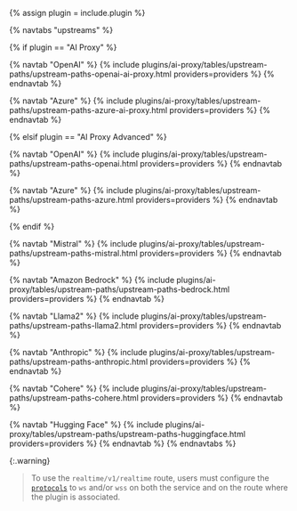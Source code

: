 {% assign plugin = include.plugin %}

{% navtabs "upstreams" %}

{% if plugin == "AI Proxy" %}

{% navtab "OpenAI" %}
{% include plugins/ai-proxy/tables/upstream-paths/upstream-paths-openai-ai-proxy.html providers=providers %}
{% endnavtab %}

{% navtab "Azure" %}
{% include plugins/ai-proxy/tables/upstream-paths/upstream-paths-azure-ai-proxy.html providers=providers %}
{% endnavtab %}

{% elsif plugin == "AI Proxy Advanced" %}

{% navtab "OpenAI" %}
{% include plugins/ai-proxy/tables/upstream-paths/upstream-paths-openai.html providers=providers %}
{% endnavtab %}

{% navtab "Azure" %}
{% include plugins/ai-proxy/tables/upstream-paths/upstream-paths-azure.html providers=providers %}
{% endnavtab %}

{% endif %}

{% navtab "Mistral" %}
{% include plugins/ai-proxy/tables/upstream-paths/upstream-paths-mistral.html providers=providers %}
{% endnavtab %}

{% navtab "Amazon Bedrock" %}
{% include plugins/ai-proxy/tables/upstream-paths/upstream-paths-bedrock.html providers=providers %}
{% endnavtab %}

{% navtab "Llama2" %}
{% include plugins/ai-proxy/tables/upstream-paths/upstream-paths-llama2.html providers=providers %}
{% endnavtab %}

{% navtab "Anthropic" %}
{% include plugins/ai-proxy/tables/upstream-paths/upstream-paths-anthropic.html providers=providers %}
{% endnavtab %}

{% navtab "Cohere" %}
{% include plugins/ai-proxy/tables/upstream-paths/upstream-paths-cohere.html providers=providers %}
{% endnavtab %}

{% navtab "Hugging Face" %}
{% include plugins/ai-proxy/tables/upstream-paths/upstream-paths-huggingface.html providers=providers %}
{% endnavtab %}
{% endnavtabs %}

{:.warning}
> To use the `realtime/v1/realtime` route, users must configure the [`protocols`](/plugins/ai-proxy-advanced/reference/#schema--protocols) to `ws` and/or `wss` on both the service and on the route where the plugin is associated.